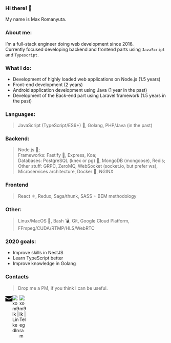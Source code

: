 ### Hi there! 👋
My name is Max Romanyuta.

### About me:
I’m a full-stack engineer doing web development since 2016. <br>
Currently focused developing backend and frontend parts using `JavaScript` and `Typescript`. 

### What I do:
- Development of highly loaded web applications on Node.js (1.5 years)
- Front-end development (2 years)
- Android application development using Java (1 year in the past)
- Development of the Back-end part using Laravel framework (1.5 years in the past)

### Languages:
> JavaScript (TypeScript/ES6+) 💛, Golang, PHP/Java (in the past)

### Backend:  
> Node.js 💚; <br>
Frameworks: Fastify 🖤, Express, Koa; <br>
Databases: PostgreSQL (knex or pg) 💙, MongoDB (mongoose), Redis; <br>
Other stuff: GRPC, ZeroMQ, WebSocket (socket.io, but prefer ws), Microservices architecture, Docker 🐳, NGINX  
  
### Frontend
> React  ⚛️, Redux, Saga/thunk, SASS + BEM methodology  
  
### Other:  
> Linux/MacOS 🚀, Bash 💣, Git, Google Cloud Platform, FFmpeg/CUDA/RTMP/HLS/WebRTC

### 2020 goals:  
- Improve skills in NestJS
- Learn TypeScript better
- Improve knowledge in Golang

### Contacts
> Drop me a PM, if you think I can be useful.

[<img align="left" alt="xom9ik | Gmail" width="22px" src="https://raw.githubusercontent.com/iconic/open-iconic/master/svg/envelope-closed.svg" />][xom9ik.code@gmail.com]
[<img align="left" alt="xom9ik | LinkedIn" width="22px" src="https://cdn.jsdelivr.net/npm/simple-icons@v3/icons/linkedin.svg" />][linkedin]
[<img align="left" alt="xom9ik | Telegram" width="22px" src="https://cdn.jsdelivr.net/npm/simple-icons@v3/icons/telegram.svg" />][telegram]

[xom9ik.code@gmail.com]: mailto:xom9ik.code@gmail.com
[linkedin]: https://linkedin.com/in/xom9ik
[telegram]: https://t.me/xom9ik
